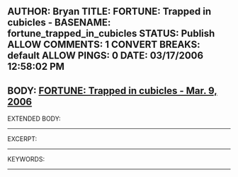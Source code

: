 AUTHOR: Bryan
TITLE: FORTUNE: Trapped in cubicles -
BASENAME: fortune_trapped_in_cubicles
STATUS: Publish
ALLOW COMMENTS: 1
CONVERT BREAKS: __default__
ALLOW PINGS: 0
DATE: 03/17/2006 12:58:02 PM
-----
BODY:
<a title="FORTUNE: Trapped in cubicles - Mar.  9, 2006" href="http://money.cnn.com/2006/03/09/magazines/fortune/cubicle_howiwork_fortune/index.htm">FORTUNE: Trapped in cubicles - Mar.  9, 2006</a>
-----
EXTENDED BODY:

-----
EXCERPT:

-----
KEYWORDS:

-----


